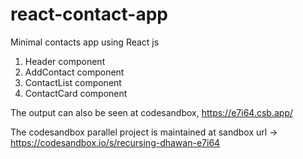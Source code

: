# react-contact-app
Minimal contacts app using React js

1. Header component
2. AddContact component
3. ContactList component
4. ContactCard component


The output can also be seen at codesandbox, https://e7i64.csb.app/

The codesandbox parallel project is maintained at sandbox url -> https://codesandbox.io/s/recursing-dhawan-e7i64
